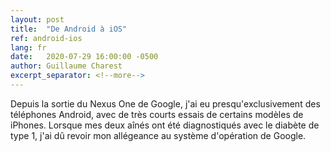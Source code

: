 ```yaml
---
layout: post
title:  "De Android à iOS"
ref: android-ios
lang: fr
date:   2020-07-29 16:00:00 -0500
author: Guillaume Charest
excerpt_separator: <!--more-->
---
```

Depuis la sortie du Nexus One de Google, j'ai eu presqu'exclusivement des téléphones Android, avec de très courts essais de certains modèles de iPhones. Lorsque mes deux aînés ont été diagnostiqués avec le diabète de type 1, j'ai dû revoir mon allégeance au système d'opération de Google.
<!--more-->
